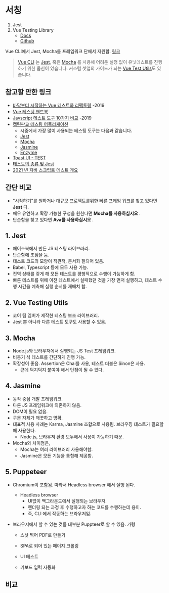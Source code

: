 # 서칭



1. Jest
2. Vue Testing Library
   - [Docs](https://testing-library.com/docs/vue-testing-library/intro/)
   - [Github](https://github.com/testing-library/vue-testing-library)

Vue CLI에서 Jest, Mocha를 프레임워크 단에서 지원함. [링크](https://kr.vuejs.org/v2/guide/unit-testing.html)

> [Vue CLI](https://cli.vuejs.org/) 는 [Jest](https://github.com/facebook/jest), 혹은 [Mocha](https://mochajs.org/) 를 사용해 어려운 설정 없이 유닛테스트를 진행하기 위한 옵션이 있습니다. 커스텀 셋업의 가이드가 되는 [Vue Test Utils](https://vue-test-utils.vuejs.org/)도 있습니다.



## 참고할 만한 링크

- [바닥부터 시작하는 Vue 테스트와 리팩토링](https://tech.kakao.com/2019/11/27/kakao-business-vue-component-test/) -2019
- [Vue 테스팅 핸드북](https://lmiller1990.github.io/vue-testing-handbook/ko/)
- [Javscript 테스트 도구 10가지 비교](https://www.itworld.co.kr/news/128974) -2019
- [캡틴판교 테스팅 어플리케이션](https://joshua1988.github.io/vue-camp/testing/overview.html#%EB%AC%B4%EC%97%87%EC%9D%84-%EC%96%B4%EB%96%BB%EA%B2%8C-%ED%85%8C%EC%8A%A4%ED%8A%B8-%ED%95%A0-%EA%B2%83%EC%9D%B8%EA%B0%80)
  - 시중에서 가장 많이 사용되는 테스팅 도구는 다음과 같습니다.
  - [Jest](https://jestjs.io/)
  - [Mocha](https://mochajs.org/)
  - [Jasmine](https://jasmine.github.io/)
  - [Enzyme](https://github.com/airbnb/enzyme)
- [Toast UI - TEST](https://ui.toast.com/fe-guide/ko_TEST)
- [테스트의 종류 및 Jest](https://velog.io/@sms8377/Testing-%ED%85%8C%EC%8A%A4%ED%8A%B8%EC%9D%98-%EC%A2%85%EB%A5%98-%EB%B0%8F-Jest)
- [2021 년 자바 스크립트 테스트 개요](https://medium.com/welldone-software/an-overview-of-javascript-testing-7ce7298b9870)



## 간단 비교

* "시작하기"를 원하거나 대규모 프로젝트를위한 빠른 프레임 워크를 찾고 있다면 **Jest** 다.
* 매우 유연하고 확장 가능한 구성을 원한다면 **Mocha를 사용하십시오** .
* 단순함을 찾고 있다면 **Ava를 사용하십시오** .



## 1. Jest

- 페이스북에서 만든 JS 테스팅 라이브러리.
- 단순함에 초점을 둠.
- 테스트 코드의 모양이 직관적, 문서화 잘되어 있음.
- Babel, Typescript 등에 모두 사용 가능.
- 전역 상태를 갖게 해 모든 테스트를 평행적으로 수행이 가능하게 함.
- 빠른 테스트를 위해 이전 테스트에서 실패했던 것을 가장 먼저 실행하고, 테스트 수행 시간을 예측해 실행 순서를 재배치 함.

## 2. Vue Testing Utils

- 코어 팀 멤버가 제작한 테스팅 보조 라이브러리.
- Jest 뿐 아니라 다른 테스트 도구도 사용할 수 있음.

## 3. Mocha

- Node.js와 브라우저에서 실행되는 JS Test 프레임워크.
- 비동기 식 테스트를 간단하게 진행 가능.
- 확장성이 좋음. Assertion은 Chai를 사용, 테스트 더블은 Sinon은 사용.
  - 근데 덕지덕지 붙여야 해서 단점이 될 수 있다.

## 4. Jasmine

- 동작 중심 개발 프레임워크.
- 다른 JS 프레임워크에 의존하지 않음.
- DOM이 필요 없음.
- 구문 자체가 깨끗하고 명확.
- 대표적 사용 사례는 Karma, Jasmine 조합으로 사용됨. 브라우징 테스트가 필요할 때 사용한다. 
  - Node.js, 브라우저 환경 모두에서 사용이 가능하기 때문.
- Mocha와 차이점은,
  - Mocha는 여러 라이브러리 사용해야함.
  - Jasmine은 모든 기능을 통합해 제공함.

## 5. Puppeteer

- Chromium이 포함됨. 따라서 Headless browser 에서 실행 된다.

  - Headless browser
    - UI없이 백그라운드에서 실행되는 브라우저.
    - 렌더링 되는 과정 후 수행하고자 하는 코드를 수행하는데 용이.
    - 즉, CLI 에서 작동하는 브라우저임.

- 브라우저에서 할 수 있는 것들 대부분 Puppteer로 할 수 있음. 가령 

  - 스샷 찍어 PDF로 만들기

  - SPA로 되어 있는 페이지 크롤링

  - UI 테스트

  - 키보드 입력 자동화

    







## 비교

